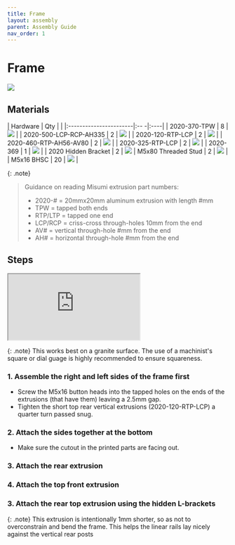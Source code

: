```yaml
---
title: Frame
layout: assembly
parent: Assembly Guide
nav_order: 1
---
```


# Frame

![]({{site.url}}/{{site.baseurl}}/assets/images/frame.png)

## Materials

| Hardware               | Qty |     |
|:-----------------------|:-- -|:----|
| 2020-370-TPW           | 8   | ![]({{site.url}}/{{site.baseurl}}/assets/images/part_2020.webp) |
| 2020-500-LCP-RCP-AH335 | 2   | ![]({{site.url}}/{{site.baseurl}}/assets/images/part_2020.webp) |
| 2020-120-RTP-LCP       | 2   | ![]({{site.url}}/{{site.baseurl}}/assets/images/part_2020.webp) |
| 2020-460-RTP-AH56-AV80 | 2   | ![]({{site.url}}/{{site.baseurl}}/assets/images/part_2020.webp) |
| 2020-325-RTP-LCP       | 2   | ![]({{site.url}}/{{site.baseurl}}/assets/images/part_2020.webp) |
| 2020-369               | 1   | ![]({{site.url}}/{{site.baseurl}}/assets/images/part_2020.webp) |
| 2020 Hidden Bracket    | 2   | ![]({{site.url}}/{{site.baseurl}}/assets/images/part_misumi_hidden_bracket.webp)
| M5x80 Threaded Stud    | 2  | ![]({{site.url}}/{{site.baseurl}}/assets/images/part_m5x80_stud.webp) |
| M5x16 BHSC             | 20  | ![]({{site.url}}/{{site.baseurl}}/assets/images/part_m5x16_BHCS.webp) |


{: .note}
> Guidance on reading Misumi extrusion part numbers:
> - 2020-# = 20mmx20mm aluminum extrusion with length #mm
> - TPW = tapped both ends
> - RTP/LTP = tapped one end
> - LCP/RCP = criss-cross through-holes 10mm from the end
> - AV# = vertical through-hole #mm from the end
> - AH# = horizontal through-hole #mm from the end

## Steps
<div class="container">
  <iframe width="$content-width" src="https://youtu.be/YqxQBvw9hQc"></iframe>
</div>

{: .note}
This works best on a granite surface. The use of a machinist's square or dial guage is highly recommended to ensure squareness.

### 1. Assemble the right and left sides of the frame first
 - Screw the M5x16 button heads into the tapped holes on the ends of the extrusions (that have them) leaving a 2.5mm gap.
 - Tighten the short top rear vertical extrusions (2020-120-RTP-LCP) a quarter turn passed snug.

### 2. Attach the sides together at the bottom
 - Make sure the cutout in the printed parts are facing out.

### 3. Attach the rear extrusion

### 4. Attach the top front extrusion

### 3. Attach the rear top extrusion using the hidden L-brackets

{: .note}
This extrusion is intentionally 1mm shorter, so as not to overconstrain and bend the frame. This helps the linear rails lay nicely against the vertical rear posts

<div class="online_3d_viewer"
    style="width: 800px; height: 600px;"
    model="{{site.url}}/{{site.baseurl}}/assets/3d/Frame.wrl"
    backgroundcolor="250, 250, 250">
</div>